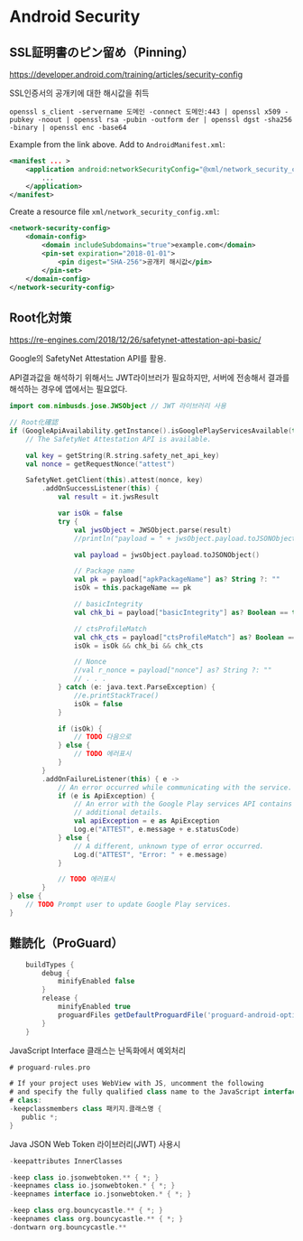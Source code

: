 # Android Security

## SSL証明書のピン留め（Pinning）

https://developer.android.com/training/articles/security-config

SSL인증서의 공개키에 대한 해시값을 취득
```
openssl s_client -servername 도메인 -connect 도메인:443 | openssl x509 -pubkey -noout | openssl rsa -pubin -outform der | openssl dgst -sha256 -binary | openssl enc -base64
```

Example from the link above. Add to ```AndroidManifest.xml```:
```xml
<manifest ... >
    <application android:networkSecurityConfig="@xml/network_security_config" ... >
        ...
    </application>
</manifest>
```
Create a resource file ```xml/network_security_config.xml```:
```xml
<network-security-config>
    <domain-config>
        <domain includeSubdomains="true">example.com</domain>
        <pin-set expiration="2018-01-01">
            <pin digest="SHA-256">공개키 해시값</pin>
        </pin-set>
    </domain-config>
</network-security-config>
```

## Root化対策

https://re-engines.com/2018/12/26/safetynet-attestation-api-basic/

Google의 SafetyNet Attestation API를 활용.

API결과값을 해석하기 위해서느 JWT라이브러가 필요하지만, 서버에 전송해서 결과를 해석하는 경우에 앱에서는 필요없다.

```kotlin
import com.nimbusds.jose.JWSObject // JWT 라이브러리 사용

// Root化確認
if (GoogleApiAvailability.getInstance().isGooglePlayServicesAvailable(this) == ConnectionResult.SUCCESS) {
    // The SafetyNet Attestation API is available.

    val key = getString(R.string.safety_net_api_key)
    val nonce = getRequestNonce("attest")

    SafetyNet.getClient(this).attest(nonce, key)
        .addOnSuccessListener(this) {
            val result = it.jwsResult

            var isOk = false
            try {
                val jwsObject = JWSObject.parse(result)
                //println("payload = " + jwsObject.payload.toJSONObject())

                val payload = jwsObject.payload.toJSONObject()

                // Package name
                val pk = payload["apkPackageName"] as? String ?: ""
                isOk = this.packageName == pk

                // basicIntegrity
                val chk_bi = payload["basicIntegrity"] as? Boolean == true

                // ctsProfileMatch
                val chk_cts = payload["ctsProfileMatch"] as? Boolean == true
                isOk = isOk && chk_bi && chk_cts

                // Nonce
                //val r_nonce = payload["nonce"] as? String ?: ""
                // . . .
            } catch (e: java.text.ParseException) {
                //e.printStackTrace()
                isOk = false
            }

            if (isOk) {
                // TODO 다음으로
            } else {
                // TODO 에러표시
            }
        }
        .addOnFailureListener(this) { e ->
            // An error occurred while communicating with the service.
            if (e is ApiException) {
                // An error with the Google Play services API contains some
                // additional details.
                val apiException = e as ApiException
                Log.e("ATTEST", e.message + e.statusCode)
            } else {
                // A different, unknown type of error occurred.
                Log.d("ATTEST", "Error: " + e.message)
            }

            // TODO 에러표시
        }
} else {
    // TODO Prompt user to update Google Play services.
}
```

## 難読化（ProGuard）

```gradle
    buildTypes {
        debug {
            minifyEnabled false
        }
        release {
            minifyEnabled true
            proguardFiles getDefaultProguardFile('proguard-android-optimize.txt'), 'proguard-rules.pro'
        }
    }
```

JavaScript Interface 클래스는 난독화에서 예외처리
```gradle
# proguard-rules.pro

# If your project uses WebView with JS, uncomment the following
# and specify the fully qualified class name to the JavaScript interface
# class:
-keepclassmembers class 패키지.클래스명 {
   public *;
}
```

Java JSON Web Token 라이브러리(JWT) 사용시
```gradle
-keepattributes InnerClasses

-keep class io.jsonwebtoken.** { *; }
-keepnames class io.jsonwebtoken.* { *; }
-keepnames interface io.jsonwebtoken.* { *; }

-keep class org.bouncycastle.** { *; }
-keepnames class org.bouncycastle.** { *; }
-dontwarn org.bouncycastle.**
```
